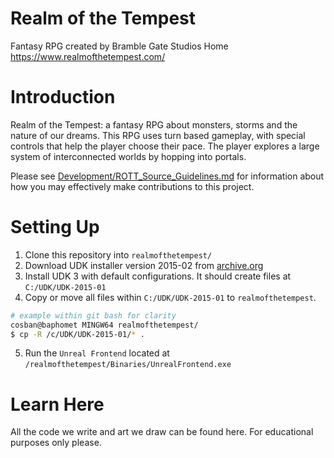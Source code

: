 # Realm of the Tempest #
Fantasy RPG created by Bramble Gate Studios
Home https://www.realmofthetempest.com/

# Introduction #
Realm of the Tempest: a fantasy RPG about monsters, storms and the nature of our dreams. This RPG uses turn based gameplay, with special controls that help the player choose their pace. The player explores a large system of interconnected worlds by hopping into portals.

Please see [Development/ROTT_Source_Guidelines.md](./Development/ROTT_Source_Guidelines.md) for information about how you may effectively make contributions to this project.

# Setting Up

1. Clone this repository into `realmofthetempest/`
2. Download UDK installer version 2015-02 from [archive.org](https://archive.org/details/udkinstaller)
3. Install UDK 3 with default configurations. It should create files at `C:/UDK/UDK-2015-01`
4. Copy or move all files within `C:/UDK/UDK-2015-01` to `realmofthetempest`. 
```bash
# example within git bash for clarity
cosban@baphomet MINGW64 realmofthetempest/
$ cp -R /c/UDK/UDK-2015-01/* .
```
5. Run the `Unreal Frontend` located at `/realmofthetempest/Binaries/UnrealFrontend.exe`

# Learn Here #
All the code we write and art we draw can be found here. For educational purposes only please.
